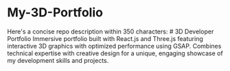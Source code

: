 # My-3D-Portfolio
Here's a concise repo description within 350 characters:  # 3D Developer Portfolio  Immersive portfolio built with React.js and Three.js featuring interactive 3D graphics with optimized performance using GSAP. Combines technical expertise with creative design for a unique, engaging showcase of my development skills and projects.
